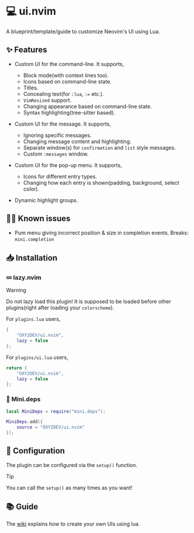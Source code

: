 # 💻 ui.nvim

A blueprint/template/guide to customize Neovim's UI using Lua.

## ✨ Features

- Custom UI for the command-line. It supports,
    - Block mode(with context lines too).
    - Icons based on command-line state.
    - Titles.
    - Concealing text(for `:lua`, `:=` etc.).
    - `VimResized` support.
    - Changing appearance based on command-line state.
    - Syntax highlighting(tree-sitter based).

- Custom UI for the message. It supports,
	- Ignoring specific messages.
    - Changing message content and highlighting.
    - Separate window(s) for `confirmation` and `list` style messages.
    - Custom `:messages` window.

- Custom UI for the pop-up menu. It supports,
	- Icons for different entry types.
    - Changing how each entry is shown(padding, background, select color).

- Dynamic highlight groups.

## 🤦‍♂️ Known issues

- Pum menu giving incorrect position & size in completion events.
  Breaks: `mini.completion`

## 📥 Installation

### 💤 lazy.nvim

>[!WARNING]
> Do not lazy load this plugin! It is supposed to be loaded before other plugins(right after loading your `colorscheme`).

For `plugins.lua` users,

```lua
{
    "OXY2DEV/ui.nvim",
    lazy = false
};
```

For `plugins/ui.lua` users,

```lua
return {
    "OXY2DEV/ui.nvim",
    lazy = false
};
```

### 🦠 Mini.deps

```lua
local MiniDeps = require("mini.deps");

MiniDeps.add({
    source = "OXY2DEV/ui.nvim"
});
```

<!-- ### 🌒 Rocks.nvim -->
<!---->
<!-- >[!WARNING] -->
<!-- > `luarocks package` may sometimes be a bit behind `main`. -->
<!---->
<!-- ```vim -->
<!-- :Rocks install ui.nvim -->
<!-- ``` -->

## 🔩 Configuration

The plugin can be configured via the `setup()` function.

>[!TIP]
> You can call the `setup()` as many times as you want!

## 📚 Guide

The [wiki](https://github.com/OXY2DEV/ui.nvim/wiki) explains how to create your own UIs using lua.


